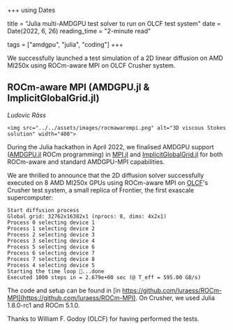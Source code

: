 +++
using Dates

title = "Julia multi-AMDGPU test solver to run on OLCF test system"
date = Date(2022, 6, 26)
reading_time = "2-minute read"

tags = ["amdgpu", "julia", "coding"]
+++

We successfully launched a test simulation of a 2D linear diffusion on AMD MI250x using ROCm-aware MPI on OLCF Crusher system.

## ROCm-aware MPI (AMDGPU.jl & ImplicitGlobalGrid.jl)
*Ludovic Räss*

~~~
<img src="../../assets/images/rocmawarempi.png" alt="3D viscous Stokes solution" width="400">
~~~

During the Julia hackathon in April 2022, we finalised AMDGPU support ([AMDGPU.jl](https://github.com/JuliaGPU/AMDGPU.jl) ROCm programming) in [MPI.jl](https://github.com/JuliaParallel/MPI.jl) and [ImplicitGlobalGrid.jl](https://github.com/eth-cscs/ImplicitGlobalGrid.jl) for both ROCm-aware and standard AMDGPU-MPI capabilities.

We are thrilled to announce that the 2D diffusion solver successfully executed on 8 AMD MI250x GPUs using ROCm-aware MPI on [OLCF](https://www.olcf.ornl.gov)'s Crusher test system, a small replica of Frontier, the first exascale supercomputer:

```
Start diffusion process                            
Global grid: 32762x16382x1 (nprocs: 8, dims: 4x2x1)
Process 0 selecting device 1
Process 1 selecting device 2
Process 2 selecting device 3
Process 3 selecting device 4
Process 5 selecting device 6
Process 6 selecting device 7
Process 7 selecting device 8
Process 4 selecting device 5
Starting the time loop 🚀...done
Executed 1000 steps in = 2.679e+00 sec (@ T_eff = 595.00 GB/s) 
```

The code and setup can be found in [in https://github.com/luraess/ROCm-MPI](https://github.com/luraess/ROCm-MPI). On Crusher, we used Julia 1.8.0-rc1 and ROCm 5.1.0.

Thanks to William F. Godoy (OLCF) for having performed the tests. 
